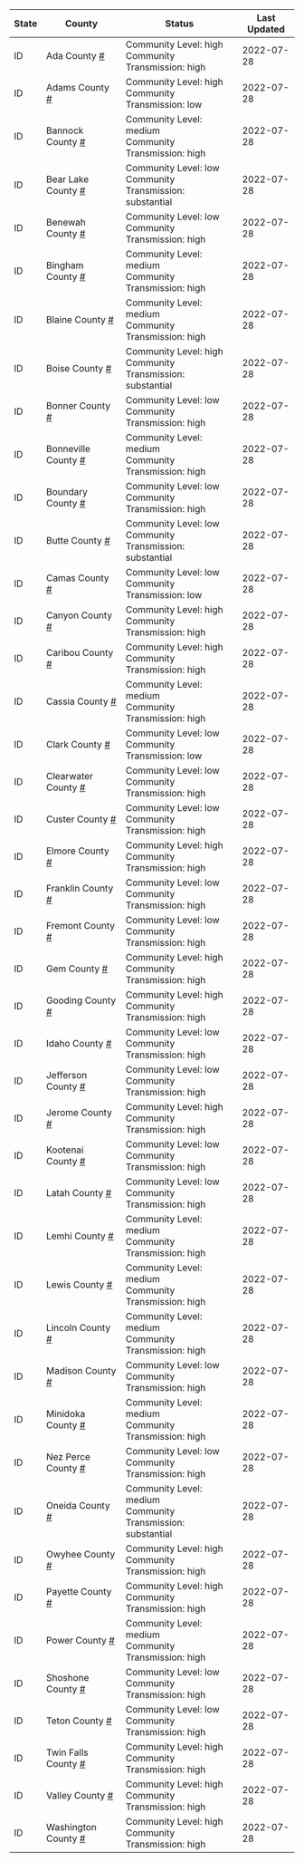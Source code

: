 State | County | Status | Last Updated
--- | --- | --- | --- 
ID | Ada County <a href="#ada_county">#</a> | <a name="ada_county"></a>Community Level: high<br/>Community Transmission: high | 2022-07-28
ID | Adams County <a href="#adams_county">#</a> | <a name="adams_county"></a>Community Level: high<br/>Community Transmission: low | 2022-07-28
ID | Bannock County <a href="#bannock_county">#</a> | <a name="bannock_county"></a>Community Level: medium<br/>Community Transmission: high | 2022-07-28
ID | Bear Lake County <a href="#bear_lake_county">#</a> | <a name="bear_lake_county"></a>Community Level: low<br/>Community Transmission: substantial | 2022-07-28
ID | Benewah County <a href="#benewah_county">#</a> | <a name="benewah_county"></a>Community Level: low<br/>Community Transmission: high | 2022-07-28
ID | Bingham County <a href="#bingham_county">#</a> | <a name="bingham_county"></a>Community Level: medium<br/>Community Transmission: high | 2022-07-28
ID | Blaine County <a href="#blaine_county">#</a> | <a name="blaine_county"></a>Community Level: medium<br/>Community Transmission: high | 2022-07-28
ID | Boise County <a href="#boise_county">#</a> | <a name="boise_county"></a>Community Level: high<br/>Community Transmission: substantial | 2022-07-28
ID | Bonner County <a href="#bonner_county">#</a> | <a name="bonner_county"></a>Community Level: low<br/>Community Transmission: high | 2022-07-28
ID | Bonneville County <a href="#bonneville_county">#</a> | <a name="bonneville_county"></a>Community Level: medium<br/>Community Transmission: high | 2022-07-28
ID | Boundary County <a href="#boundary_county">#</a> | <a name="boundary_county"></a>Community Level: low<br/>Community Transmission: high | 2022-07-28
ID | Butte County <a href="#butte_county">#</a> | <a name="butte_county"></a>Community Level: low<br/>Community Transmission: substantial | 2022-07-28
ID | Camas County <a href="#camas_county">#</a> | <a name="camas_county"></a>Community Level: low<br/>Community Transmission: low | 2022-07-28
ID | Canyon County <a href="#canyon_county">#</a> | <a name="canyon_county"></a>Community Level: high<br/>Community Transmission: high | 2022-07-28
ID | Caribou County <a href="#caribou_county">#</a> | <a name="caribou_county"></a>Community Level: high<br/>Community Transmission: high | 2022-07-28
ID | Cassia County <a href="#cassia_county">#</a> | <a name="cassia_county"></a>Community Level: medium<br/>Community Transmission: high | 2022-07-28
ID | Clark County <a href="#clark_county">#</a> | <a name="clark_county"></a>Community Level: low<br/>Community Transmission: low | 2022-07-28
ID | Clearwater County <a href="#clearwater_county">#</a> | <a name="clearwater_county"></a>Community Level: low<br/>Community Transmission: high | 2022-07-28
ID | Custer County <a href="#custer_county">#</a> | <a name="custer_county"></a>Community Level: low<br/>Community Transmission: high | 2022-07-28
ID | Elmore County <a href="#elmore_county">#</a> | <a name="elmore_county"></a>Community Level: high<br/>Community Transmission: high | 2022-07-28
ID | Franklin County <a href="#franklin_county">#</a> | <a name="franklin_county"></a>Community Level: low<br/>Community Transmission: high | 2022-07-28
ID | Fremont County <a href="#fremont_county">#</a> | <a name="fremont_county"></a>Community Level: low<br/>Community Transmission: high | 2022-07-28
ID | Gem County <a href="#gem_county">#</a> | <a name="gem_county"></a>Community Level: high<br/>Community Transmission: high | 2022-07-28
ID | Gooding County <a href="#gooding_county">#</a> | <a name="gooding_county"></a>Community Level: high<br/>Community Transmission: high | 2022-07-28
ID | Idaho County <a href="#idaho_county">#</a> | <a name="idaho_county"></a>Community Level: low<br/>Community Transmission: high | 2022-07-28
ID | Jefferson County <a href="#jefferson_county">#</a> | <a name="jefferson_county"></a>Community Level: low<br/>Community Transmission: high | 2022-07-28
ID | Jerome County <a href="#jerome_county">#</a> | <a name="jerome_county"></a>Community Level: high<br/>Community Transmission: high | 2022-07-28
ID | Kootenai County <a href="#kootenai_county">#</a> | <a name="kootenai_county"></a>Community Level: low<br/>Community Transmission: high | 2022-07-28
ID | Latah County <a href="#latah_county">#</a> | <a name="latah_county"></a>Community Level: low<br/>Community Transmission: high | 2022-07-28
ID | Lemhi County <a href="#lemhi_county">#</a> | <a name="lemhi_county"></a>Community Level: medium<br/>Community Transmission: high | 2022-07-28
ID | Lewis County <a href="#lewis_county">#</a> | <a name="lewis_county"></a>Community Level: medium<br/>Community Transmission: high | 2022-07-28
ID | Lincoln County <a href="#lincoln_county">#</a> | <a name="lincoln_county"></a>Community Level: medium<br/>Community Transmission: high | 2022-07-28
ID | Madison County <a href="#madison_county">#</a> | <a name="madison_county"></a>Community Level: low<br/>Community Transmission: high | 2022-07-28
ID | Minidoka County <a href="#minidoka_county">#</a> | <a name="minidoka_county"></a>Community Level: medium<br/>Community Transmission: high | 2022-07-28
ID | Nez Perce County <a href="#nez_perce_county">#</a> | <a name="nez_perce_county"></a>Community Level: low<br/>Community Transmission: high | 2022-07-28
ID | Oneida County <a href="#oneida_county">#</a> | <a name="oneida_county"></a>Community Level: medium<br/>Community Transmission: substantial | 2022-07-28
ID | Owyhee County <a href="#owyhee_county">#</a> | <a name="owyhee_county"></a>Community Level: high<br/>Community Transmission: high | 2022-07-28
ID | Payette County <a href="#payette_county">#</a> | <a name="payette_county"></a>Community Level: high<br/>Community Transmission: high | 2022-07-28
ID | Power County <a href="#power_county">#</a> | <a name="power_county"></a>Community Level: medium<br/>Community Transmission: high | 2022-07-28
ID | Shoshone County <a href="#shoshone_county">#</a> | <a name="shoshone_county"></a>Community Level: low<br/>Community Transmission: high | 2022-07-28
ID | Teton County <a href="#teton_county">#</a> | <a name="teton_county"></a>Community Level: low<br/>Community Transmission: high | 2022-07-28
ID | Twin Falls County <a href="#twin_falls_county">#</a> | <a name="twin_falls_county"></a>Community Level: high<br/>Community Transmission: high | 2022-07-28
ID | Valley County <a href="#valley_county">#</a> | <a name="valley_county"></a>Community Level: high<br/>Community Transmission: high | 2022-07-28
ID | Washington County <a href="#washington_county">#</a> | <a name="washington_county"></a>Community Level: high<br/>Community Transmission: high | 2022-07-28
